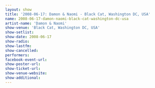 ```yaml
---
layout: show
title: '2008-06-17: Damon & Naomi - Black Cat, Washington DC, USA'
name: 2008-06-17-damon-naomi-black-cat-washington-dc-usa
artist-name: 'Damon & Naomi'
show-venue: 'Black Cat, Washington DC, USA'
show-setlist: 
show-date: 2008-06-17
show-radio: 
show-lastfm: 
show-cancelled: 
performers: 
facebook-event-url: 
show-poster-url: 
show-ticket-url: 
show-venue-website: 
show-additional: 
---
```


